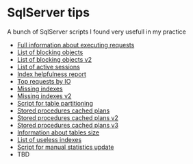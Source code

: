 # SqlServer tips

A bunch of SqlServer scripts I found very usefull in my practice

+ [Full information about executing requests](The%20Ultimate%20Running%20Requests%20Reporter.sql)
+ [List of blocking objects](blockedObjects.sql)
+ [List of blocking objects v2](currentLocks.sql)
+ [List of active sessions](currentSessions.sql)
+ [Index helpfulness report](indexUsageVsUpdates.sql)
+ [Top requests by IO](ioTop.sql)
+ [Missing indexes](missingIndexes.sql)
+ [Missing indexes v2](missingIndexes_v2.sql)
+ [Script for table partitioning](partition.sql)
+ [Stored procedures cached plans](spExecCount.sql)
+ [Stored procedures cached plans v2](spPlans2.sql)
+ [Stored procedures cached plans v3](spPlansInCashe.sql)
+ [Information about tables size](tableInformation.sql)
+ [List of useless indexes](unusedIndexes.sql)
+ [Script for manual statistics update](updateStats.sql)
+ TBD
